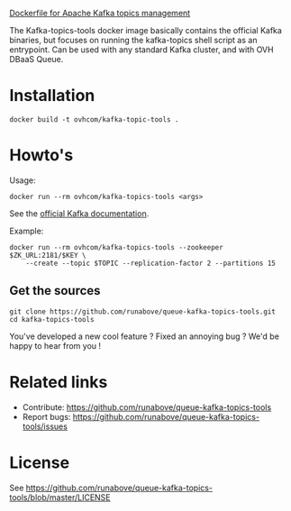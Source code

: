 [Dockerfile for Apache Kafka topics management](https://www.runabove.com/dbaas-queue.xml)
 
The Kafka-topics-tools docker image basically contains the official Kafka binaries, but focuses on running the kafka-topics shell script as an entrypoint.
Can be used with any standard Kafka cluster, and with OVH DBaaS Queue.
 
# Installation

```
docker build -t ovhcom/kafka-topic-tools .
```
 
# Howto's

Usage:
```
docker run --rm ovhcom/kafka-topics-tools <args>
```

See the [official Kafka documentation](http://kafka.apache.org/documentation.html#basic_ops).

Example: 
```
docker run --rm ovhcom/kafka-topics-tools --zookeeper $ZK_URL:2181/$KEY \
	--create --topic $TOPIC --replication-factor 2 --partitions 15
```

 
## Get the sources
 
``` 
git clone https://github.com/runabove/queue-kafka-topics-tools.git
cd kafka-topics-tools
```
 
You've developed a new cool feature ? Fixed an annoying bug ? We'd be happy
to hear from you !
 
# Related links
 
 * Contribute: https://github.com/runabove/queue-kafka-topics-tools
 * Report bugs: https://github.com/runabove/queue-kafka-topics-tools/issues
 
# License
 
See https://github.com/runabove/queue-kafka-topics-tools/blob/master/LICENSE
